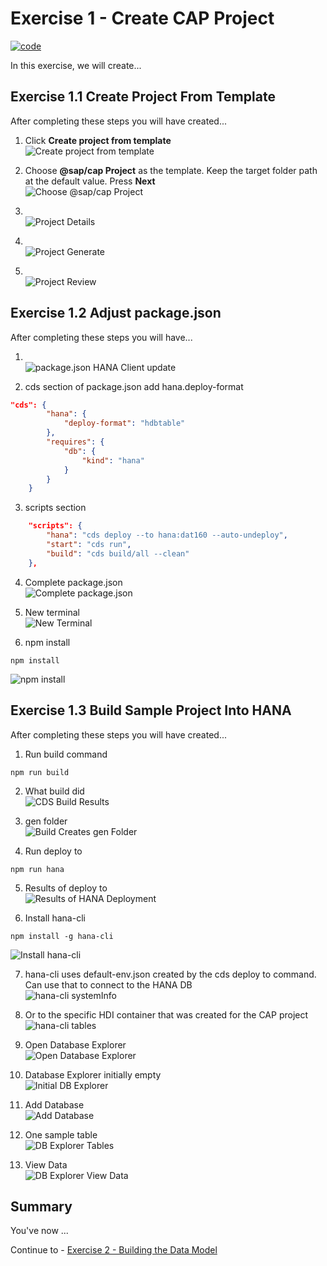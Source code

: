 # Exercise 1 - Create CAP Project

[![code](https://flat.badgen.net/badge/code/available/green?icon=github)](/code/)

In this exercise, we will create...

## Exercise 1.1 Create Project From Template

After completing these steps you will have created...

1. Click **Create project from template** </br>![Create project from template](images/create_project_from_template.png)

2. Choose **@sap/cap Project** as the template. Keep the target folder path at the default value. Press **Next**</br>![Choose @sap/cap Project](images/choose_cap_project.png)

3. </br>![Project Details](images/project_details.png)

4. </br>![Project Generate](images/project_generated.png)

5. </br>![Project Review](images/new_cap_project_review.png)

## Exercise 1.2 Adjust package.json

After completing these steps you will have...

1. </br>![package.json HANA Client update](images/package_json_hana_client.png)

2. cds section of package.json add hana.deploy-format

```json
"cds": {
        "hana": {
            "deploy-format": "hdbtable"
        },
        "requires": {
            "db": {
                "kind": "hana"
            }
        }
    }  
```

3. scripts section

```json
    "scripts": {
        "hana": "cds deploy --to hana:dat160 --auto-undeploy",
        "start": "cds run",
        "build": "cds build/all --clean"
    },
```

4. Complete package.json</br>![Complete package.json](images/complete_package_json.png)

5. New terminal</br>![New Terminal](images/new_terminal.png)

6. npm install

```shell
npm install
```

![npm install](images/npm_install.png)

## Exercise 1.3 Build Sample Project Into HANA

After completing these steps you will have created...

1. Run build command

```shell
npm run build
```

2. What build did</br>![CDS Build Results](images/cds_build.png)

3. gen folder</br>![Build Creates gen Folder](images/gen_folder.png)

4. Run deploy to

```shell
npm run hana
```

5. Results of deploy to</br>![Results of HANA Deployment](images/hana_deploy_results.png)

6. Install hana-cli

```shell
npm install -g hana-cli
```

![Install hana-cli](images/install_hana_cli.png)

7. hana-cli uses default-env.json created by the cds deploy to command. Can use that to connect to the HANA DB </br>![hana-cli systemInfo](images/hana_cli_systemInfo.png)

8. Or to the specific HDI container that was created for the CAP project</br>![hana-cli tables](images/hana_cli_tables.png)

9. Open Database Explorer</br>![Open Database Explorer](images/open_db_explorer.png)

10. Database Explorer initially empty</br>![Initial DB Explorer](images/initial_db_explorer.png)

11. Add Database</br>![Add Database](images/dbexplorer_add_database.png)

12. One sample table</br>![DB Explorer Tables](images/dbexplorer_tables.png)

13. View Data</br>![DB Explorer View Data](images/dbexplorer_view_data.png)

## Summary

You've now ...

Continue to - [Exercise 2 - Building the Data Model](../ex2/README.md)

